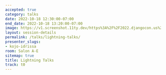 ```yaml
---
accepted: true
category: talks
date: 2022-10-18 12:30:00-07:00
end_date: 2022-10-18 13:20:00-07:00
image: https://v1.screenshot.11ty.dev/https%3A%2F%2F2022.djangocon.us%2Fpresenters%2Fkojo-idrissa/opengraph/
layout: session-details
permalink: /talks/lightning-talks/
presenter_slugs:
- kojo-idrissa
room: Salon A-E
sitemap: true
title: Lightning Talks
track: t0
---
```

